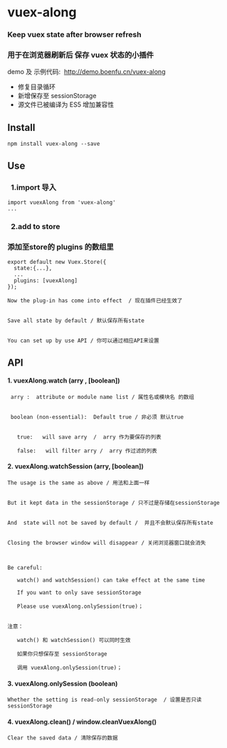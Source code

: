 # vuex-along

### Keep vuex state after browser refresh
### 用于在浏览器刷新后 保存 vuex 状态的小插件

demo 及 示例代码:  http://demo.boenfu.cn/vuex-along


* 修复目录循环
* 新增保存至 sessionStorage
* 源文件已被编译为 ES5 增加兼容性



## Install

```
npm install vuex-along --save
```



## Use

###   1.import 导入

```
import vuexAlong from 'vuex-along'
...
```

###   2.add to store 
### 添加至store的 plugins 的数组里

```
export default new Vuex.Store({
  state:{...},
  ...
  plugins: [vuexAlong]
});
```



    Now the plug-in has come into effect  / 现在插件已经生效了


    Save all state by default / 默认保存所有state


    You can set up by use API / 你可以通过相应API来设置





## API



#### 	1. vuexAlong.watch (arry , [boolean])

     arry :  attribute or module name list / 属性名或模块名 的数组


     boolean (non-essential):  Default true / 非必须 默认true


    ​	true:   will save arry  /  arry 作为要保存的列表

    ​	false:   will filter arry /  arry 作过滤的列表



#### 2. vuexAlong.watchSession (arry, [boolean])

    The usage is the same as above / 用法和上面一样


    But it kept data in the sessionStorage / 只不过是存储在sessionStorage 


    And  state will not be saved by default /  并且不会默认保存所有state


    Closing the browser window will disappear / 关闭浏览器窗口就会消失



    Be careful: 

    ​	watch() and watchSession() can take effect at the same time

    ​	If you want to only save sessionStorage 

    ​	Please use vuexAlong.onlySession(true)；


    注意：

    ​	watch() 和 watchSession() 可以同时生效

    ​	如果你只想保存至 sessionStorage 

    ​	调用 vuexAlong.onlySession(true)；



#### 3. vuexAlong.onlySession (boolean)

    Whether the setting is read-only sessionStorage  / 设置是否只读 sessionStorage  



#### 4. vuexAlong.clean()    /   window.cleanVuexAlong()

    Clear the saved data / 清除保存的数据



